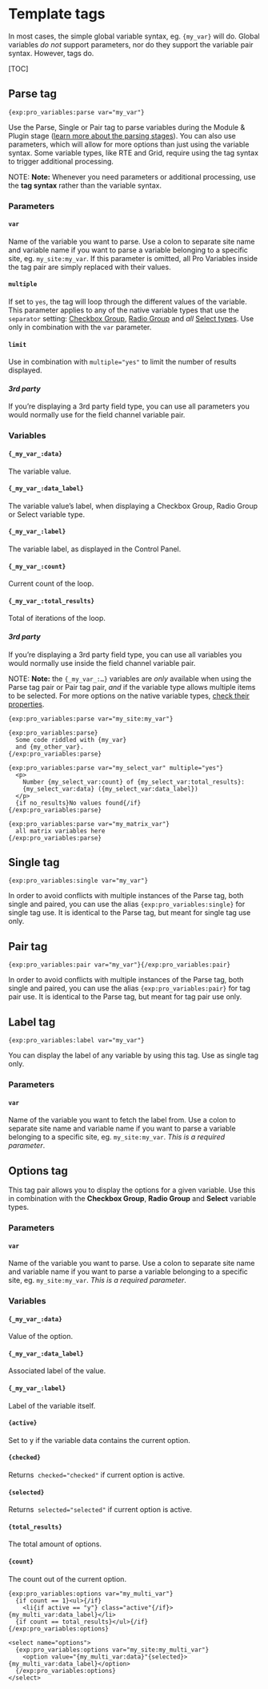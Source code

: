 <!--
    This source file is part of the open source project
    ExpressionEngine User Guide (https://github.com/ExpressionEngine/ExpressionEngine-User-Guide)

    @link      https://expressionengine.com/
    @copyright Copyright (c) 2003-2020, Packet Tide, LLC (https://packettide.com)
    @license   https://expressionengine.com/license Licensed under Apache License, Version 2.0
-->

# Template tags

In most cases, the simple global variable syntax, eg. `{my_var}` will do. Global variables _do not_ support parameters, nor do they support the variable pair syntax. However, tags do.

[TOC]

## Parse tag

    {exp:pro_variables:parse var="my_var"}

Use the Parse, Single or Pair tag to parse variables during the Module & Plugin stage ([learn more about the parsing stages](https://u.expressionengine.com/course/ee-conf-spring-summit-2021/eeconf-spring-2021-but-first-parse-order-and-php-in-expressionengines-templates)). You can also use parameters, which will allow for more options than just using the variable syntax. Some variable types, like RTE and Grid, require using the tag syntax to trigger additional processing.

NOTE: **Note:** Whenever you need parameters or additional processing, use the **tag syntax** rather than the variable syntax.

### Parameters

#### `var`

Name of the variable you want to parse. Use a colon to separate site name and variable name if you want to parse a variable belonging to a specific site, eg. `my_site:my_var`. If this parameter is omitted, all Pro Variables inside the tag pair are simply replaced with their values.

#### `multiple`

If set to `yes`, the tag will loop through the different values of the variable. This parameter applies to any of the native variable types that use the `separator` setting: [Checkbox Group](/add-ons/pro-variables/type.md#checkbox-group), [Radio Group](/add-ons/pro-variables/type.md#radio-group) and _all_ [Select types](/add-ons/pro-variables/type.md#select). Use only in combination with the `var` parameter.

#### `limit`

Use in combination with `multiple="yes"` to limit the number of results displayed.


#### _3rd party_

If you’re displaying a 3rd party field type, you can use all parameters you would normally use for the field channel variable pair.

### Variables

#### `{_my_var_:data}`

The variable value.

#### `{_my_var_:data_label}`

The variable value’s label, when displaying a Checkbox Group, Radio Group or Select variable type.

#### `{_my_var_:label}`

The variable label, as displayed in the Control Panel.

#### `{_my_var_:count}`

Current count of the loop.

#### `{_my_var_:total_results}`

Total of iterations of the loop.

#### _3rd party_

If you’re displaying a 3rd party field type, you can use all variables you would normally use inside the field channel variable pair.

NOTE: **Note:** the `{_my_var_:…}` variables are _only_ available when using the Parse tag pair or Pair tag pair, _and_ if the variable type allows multiple items to be selected. For more options on the native variable types, [check their properties](/add-ons/pro-variables/types.md).

    {exp:pro_variables:parse var="my_site:my_var"}

    {exp:pro_variables:parse}
      Some code riddled with {my_var}
      and {my_other_var}.
    {/exp:pro_variables:parse}

    {exp:pro_variables:parse var="my_select_var" multiple="yes"}
      <p>
        Number {my_select_var:count} of {my_select_var:total_results}:
        {my_select_var:data} ({my_select_var:data_label})
      </p>
      {if no_results}No values found{/if}
    {/exp:pro_variables:parse}

    {exp:pro_variables:parse var="my_matrix_var"}
      all matrix variables here
    {/exp:pro_variables:parse}

## Single tag

    {exp:pro_variables:single var="my_var"}

In order to avoid conflicts with multiple instances of the Parse tag, both single and paired, you can use the alias `{exp:pro_variables:single}` for single tag use. It is identical to the Parse tag, but meant for single tag use only.

## Pair tag

    {exp:pro_variables:pair var="my_var"}{/exp:pro_variables:pair}

In order to avoid conflicts with multiple instances of the Parse tag, both single and paired, you can use the alias `{exp:pro_variables:pair}` for tag pair use. It is identical to the Parse tag, but meant for tag pair use only.

## Label tag

    {exp:pro_variables:label var="my_var"}

You can display the label of any variable by using this tag. Use as single tag only.

### Parameters

#### `var`

Name of the variable you want to fetch the label from. Use a colon to separate site name and variable name if you want to parse a variable belonging to a specific site, eg. `my_site:my_var`. _This is a required parameter_.

## Options tag

This tag pair allows you to display the options for a given variable. Use this in combination with the **Checkbox Group**, **Radio Group** and **Select** variable types.

### Parameters

#### `var`

Name of the variable you want to parse. Use a colon to separate site name and variable name if you want to parse a variable belonging to a specific site, eg. `my_site:my_var`. _This is a required parameter_.

### Variables

#### `{_my_var_:data}`

Value of the option.

#### `{_my_var_:data_label}`

Associated label of the value.

#### `{_my_var_:label}`

Label of the variable itself.

#### `{active}`

Set to y if the variable data contains the current option.

#### `{checked}`

Returns  `checked="checked"` if current option is active.

#### `{selected}`

Returns  `selected="selected"` if current option is active.

#### `{total_results}`

The total amount of options.

#### `{count}`

The count out of the current option.

    {exp:pro_variables:options var="my_multi_var"}
      {if count == 1}<ul>{/if}
        <li{if active == "y"} class="active"{/if}>{my_multi_var:data_label}</li>
      {if count == total_results}</ul>{/if}
    {/exp:pro_variables:options}

    <select name="options">
      {exp:pro_variables:options var="my_site:my_multi_var"}
        <option value="{my_multi_var:data}"{selected}>{my_multi_var:data_label}</option>
      {/exp:pro_variables:options}
    </select>